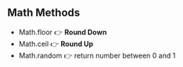 ## Math Methods
- Math.floor 👉 **Round Down**
- Math.ceil 👉 **Round Up**
- Math.random 👉 return number between 0 and 1 
